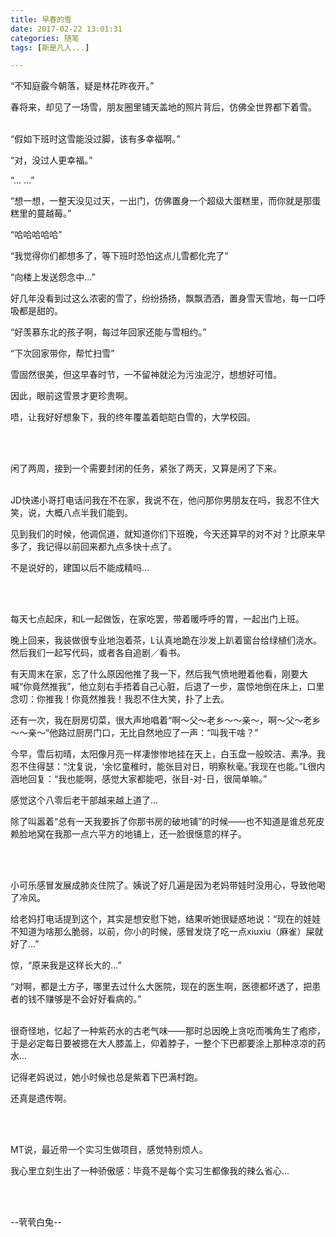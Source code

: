 ```yaml
---
title: 早春的雪
date: 2017-02-22 13:01:31
categories: 随笔
tags: [斯是凡人...]

---
```

“不知庭霰今朝落，疑是林花昨夜开。”

春将来，却见了一场雪，朋友圈里铺天盖地的照片背后，仿佛全世界都下着雪。<br /><br />

“假如下班时这雪能没过脚，该有多幸福啊。”

“对，没过人更幸福。”

“... ...”

“想一想，一整天没见过天，一出门，仿佛置身一个超级大蛋糕里，而你就是那蛋糕里的蔓越莓。”

“哈哈哈哈哈”

“我觉得你们都想多了，等下班时恐怕这点儿雪都化完了”

“向楼上发送怨念中...”

好几年没看到过这么浓密的雪了，纷纷扬扬，飘飘洒洒，置身雪天雪地，每一口呼吸都是甜的。

“好羡慕东北的孩子啊，每过年回家还能与雪相约。”

“下次回家带你，帮忙扫雪”

雪固然很美，但这早春时节，一不留神就沦为污浊泥泞，想想好可惜。

因此，眼前这雪景才更珍贵啊。

唔，让我好好想象下，我的终年覆盖着皑皑白雪的，大学校园。

<br /><br />

闲了两周，接到一个需要封闭的任务，紧张了两天，又算是闲了下来。<br /><br />

JD快递小哥打电话问我在不在家，我说不在，他问那你男朋友在吗，我忍不住大笑，说，大概八点半我们能到。

见到我们的时候，他调侃道，就知道你们下班晚，今天还算早的对不对？比原来早多了，我记得以前回来都九点多快十点了。

不是说好的，建国以后不能成精吗...

<br /><br />

每天七点起床，和L一起做饭，在家吃罢，带着暖呼呼的胃，一起出门上班。

晚上回来，我装做很专业地泡着茶，L认真地跪在沙发上趴着窗台给绿植们浇水。然后我们一起写代码，或者各自追剧／看书。

有天周末在家，忘了什么原因他推了我一下，然后我气愤地瞪着他看，刚要大喊“你竟然推我”，他立刻右手捂着自己心脏，后退了一步，震惊地倒在床上，口里念叨：你推我！你竟然推我！我忍不住大笑，扑了上去。

还有一次，我在厨房切菜，很大声地唱着“啊～父～老乡～～亲～，啊～父～老乡～～亲～”他路过厨房门口，无比自然地应了一声：“叫我干啥？”

今早，雪后初晴，太阳像月亮一样凄惨惨地挂在天上，白玉盘一般皎洁、素净。我忍不住得瑟：“沈复说，‘余忆童稚时，能张目对日，明察秋毫。’我现在也能。”L很内涵地回复：“我也能啊，感觉大家都能吧，张目-对-日，很简单嘛。”

感觉这个八零后老干部越来越上道了...

除了叫嚣着“总有一天我要拆了你那书房的破地铺”的时候——也不知道是谁总死皮赖脸地窝在我那一点六平方的地铺上，还一脸很惬意的样子。

<br /><br />

小可乐感冒发展成肺炎住院了。姨说了好几遍是因为老妈带娃时没用心，导致他喝了冷风。

给老妈打电话提到这个，其实是想安慰下她，结果听她很疑惑地说：“现在的娃娃不知道为啥那么脆弱，以前，你小的时候，感冒发烧了吃一点xiuxiu（麻雀）屎就好了...”

惊，“原来我是这样长大的...”

“对啊，都是土方子，哪里去过什么大医院，现在的医生啊，医德都坏透了，把患者的钱不赚够是不会好好看病的。”<br /><br />

很奇怪地，忆起了一种紫药水的古老气味——那时总因晚上贪吃而嘴角生了疱疹，于是必定每日要被摁在大人膝盖上，仰着脖子，一整个下巴都要涂上那种凉凉的药水...

记得老妈说过，她小时候也总是紫着下巴满村跑。

还真是遗传啊。

<br /><br />

MT说，最近带一个实习生做项目，感觉特别烦人。

我心里立刻生出了一种骄傲感：毕竟不是每个实习生都像我的辣么省心...

<br /><br />

--茕茕白兔--